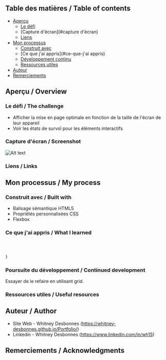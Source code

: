 
## Table des matières / Table of contents

- [Aperçu](#Aperçu)
  - [Le ​​défi](#le-défi)
  - [Capture d'écran](#capture d'écran)
  - [Liens](#liens)
- [Mon processus](#mon-processus)
  - [Construit avec](#construit-avec)
  - [Ce que j'ai appris](#ce-que-j'ai appris)
  - [Développement continu](#continued-development)
  - [Ressources utiles](#ressources-utiles)
- [Auteur](#auteur)
- [Remerciements](#Remerciements)


## Aperçu / Overview


### Le défi / The challenge

- Afficher la mise en page optimale en fonction de la taille de l'écran de leur appareil
- Voir les états de survol pour les éléments interactifs


### Capture d'écran / Screenshot

![Alt text](/relative/path/to/img.jpg?raw=true "screenshot")


### Liens / Links


## Mon processus / My process


### Construit avec / Built with

- Balisage sémantique HTML5
- Propriétés personnalisées CSS
- Flexbox


### Ce que j'ai appris / What I learned

```html


```
```css


}
```


### Poursuite du développement / Continued development

Essayer de le refaire en utilisant grid.


### Ressources utiles / Useful resources


## Auteur / Author

- Site Web - Whitney Desbonnes (https://whitney-desbonnes.github.io/Portfolio/)
- Linkedin - Whitney Desbonnes (https://www.linkedin.com/in/wh15)


## Remerciements / Acknowledgments